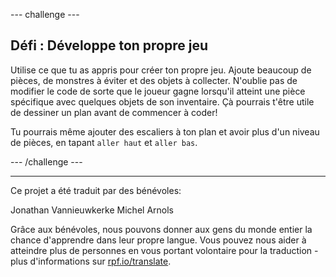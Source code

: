 --- challenge ---

## Défi : Développe ton propre jeu

Utilise ce que tu as appris pour créer ton propre jeu. Ajoute beaucoup de pièces, de monstres à éviter et des objets à collecter. N'oublie pas de modifier le code de sorte que le joueur gagne lorsqu'il atteint une pièce spécifique avec quelques objets de son inventaire. Çà pourrais t'être utile de dessiner un plan avant de commencer à coder!

Tu pourrais même ajouter des escaliers à ton plan et avoir plus d'un niveau de pièces, en tapant `aller haut` et `aller bas`.

--- /challenge ---

***

Ce projet a été traduit par des bénévoles:

Jonathan Vannieuwkerke
Michel Arnols

Grâce aux bénévoles, nous pouvons donner aux gens du monde entier la chance d'apprendre dans leur propre langue. Vous pouvez nous aider à atteindre plus de personnes en vous portant volontaire pour la traduction - plus d'informations sur [rpf.io/translate](https://rpf.io/translate).